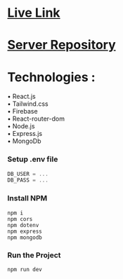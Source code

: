 # [Live Link](https://jobtask-11f81.web.app/)  
# [Server Repository](https://github.com/Farsit-007/job-task-client)

# Technologies : 
  • React.js <br/>
  • Tailwind.css <br/>
  • Firebase  <br/>
  • React-router-dom <br/>
  • Node.js <br/>
  • Express.js <br/>
  • MongoDb <br/>

  ### Setup .env file

```js
DB_USER = ...
DB_PASS = ...
```

### Install NPM

```shell
npm i
npm cors
npm dotenv
npm express
npm mongodb
```

### Run the Project

```shell
npm run dev
``` 